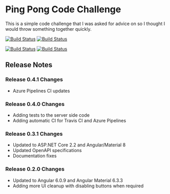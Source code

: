 # Ping Pong Code Challenge

This is a simple code challenge that I was asked for advice on so I thought I would throw something together quickly.

[![Build Status](https://travis-ci.com/Mystikweb/PingPongDemo.svg?branch=master)](https://travis-ci.com/Mystikweb/PingPongDemo) [![Build Status](https://travis-ci.com/Mystikweb/PingPongDemo.svg?branch=develop)](https://travis-ci.com/Mystikweb/PingPongDemo)

[![Build Status](https://dev.azure.com/mystikweb/PingPongDemo/_apis/build/status/Mystikweb.PingPongDemo?branchName=master)](https://dev.azure.com/mystikweb/PingPongDemo/_build/latest?definitionId=8&branchName=master) [![Build Status](https://dev.azure.com/mystikweb/PingPongDemo/_apis/build/status/Mystikweb.PingPongDemo?branchName=develop)](https://dev.azure.com/mystikweb/PingPongDemo/_build/latest?definitionId=8&branchName=develop)

## Release Notes

### Release 0.4.1 Changes

- Azure Pipelines CI updates

### Release 0.4.0 Changes

- Adding tests to the server side code
- Adding automatic CI for Travis CI and Azure Pipelines

### Release 0.3.1 Changes

- Updated to ASP.NET Core 2.2 and Angular/Material 8
- Updated OpenAPI specifications
- Documentation fixes

### Release 0.2.0 Changes

- Updated to Angular 6.0.9 and Angular Material 6.3.3
- Adding more UI cleanup with disabling buttons when required
